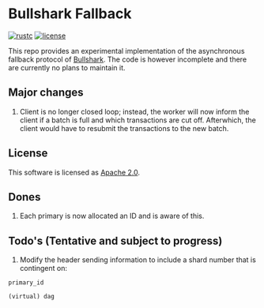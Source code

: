 # Bullshark Fallback
[![rustc](https://img.shields.io/badge/rustc-1.51+-blue?style=flat-square&logo=rust)](https://www.rust-lang.org)
[![license](https://img.shields.io/badge/license-Apache-blue.svg?style=flat-square)](LICENSE)

This repo provides an experimental implementation of the asynchronous fallback protocol of [Bullshark](https://arxiv.org/pdf/2201.05677.pdf). The code is however incomplete and there are currently no plans to maintain it.



## Major changes
1. Client is no longer closed loop; instead, the worker will now inform the client if a batch is full and which transactions are cut off. Afterwhich, the client would have to resubmit the transactions to the new batch. 
## License
This software is licensed as [Apache 2.0](LICENSE).



## Dones
1. Each primary is now allocated an ID and is aware of this. 


## Todo's (Tentative and subject to progress)
1. Modify the header sending information to include a shard number that is contingent on:
```
primary_id

(virtual) dag
```